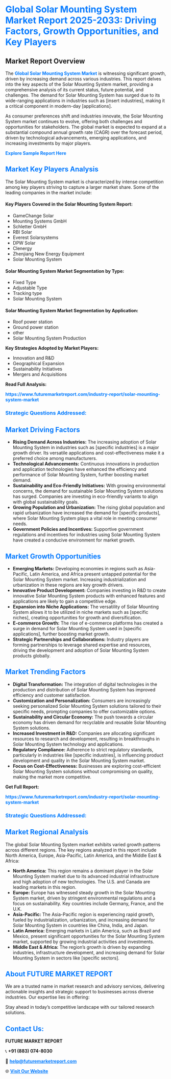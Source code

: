 <h1 style="color: #007BFF;">Global Solar Mounting System Market Report 2025-2033: Driving Factors, Growth Opportunities, and Key Players</h1>

<section id="overview">
<h2>Market Report Overview</h2>
<p>The <a href="https://www.futuremarketreport.com/industry-report/solar-mounting-system-market" style="color: #007BFF; text-decoration: none;"><strong>Global Solar Mounting System Market</strong></a> is witnessing significant growth, driven by increasing demand across various industries. This report delves into the key aspects of the Solar Mounting System market, providing a comprehensive analysis of its current status, future potential, and challenges. The demand for Solar Mounting System has surged due to its wide-ranging applications in industries such as [insert industries], making it a critical component in modern-day [applications].</p>
<p>As consumer preferences shift and industries innovate, the Solar Mounting System market continues to evolve, offering both challenges and opportunities for stakeholders. The global market is expected to expand at a substantial compound annual growth rate (CAGR) over the forecast period, driven by technological advancements, emerging applications, and increasing investments by major players.</p>
</section>

<section id="overview">
<p><a href="https://www.futuremarketreport.com/request-sample/reportId=110653" style="color: #007BFF; text-decoration: none;"><strong>Explore Sample Report Here</strong></a></p>
</section>

<section id="key-players">
<h2 style="color: #007BFF;">Market Key Players Analysis</h2>
<p>The Solar Mounting System market is characterized by intense competition among key players striving to capture a larger market share. Some of the leading companies in the market include:</p>
<h4>Key Players Covered in the Solar Mounting System Report:</h4>
<ul><li>GameChange Solar</li><li>Mounting Systems GmbH</li><li>Schletter GmbH</li><li>RBI Solar</li><li>Everest Solarsystems</li><li>DPW Solar</li><li>Clenergy</li><li>Zhenjiang New Energy Equipment</li><li>Solar Mounting System</li></ul>
<h4>Solar Mounting System Market Segmentation by Type:</h4>
<ul><li>Fixed Type</li><li>Adjustable Type</li><li>Tracking type</li><li>Solar Mounting System</li></ul>

<h4>Solar Mounting System Market Segmentation by Application:</h4>
<ul><li>Roof power station</li><li>Ground power station</li><li>other</li><li>Solar Mounting System Production</li></ul>
<p><strong>Key Strategies Adopted by Market Players:</strong></p>
<ul>
<li>Innovation and R&D</li>
<li>Geographical Expansion</li>
<li>Sustainability Initiatives</li>
<li>Mergers and Acquisitions</li>
</ul>
</section>

<section>
<p><strong>Read Full Analysis: </strong></p><a href="https://www.futuremarketreport.com/industry-report/solar-mounting-system-market" style="color: #007BFF; text-decoration: none;"><strong>https://www.futuremarketreport.com/industry-report/solar-mounting-system-market</strong></a>
<h3 style="color: #007BFF;">Strategic Questions Addressed:</h3>
</section>

<section id="driving-factors">
<h2 style="color: #007BFF;">Market Driving Factors</h2>
<ul>
<li><strong>Rising Demand Across Industries:</strong> The increasing adoption of Solar Mounting System in industries such as [specific industries] is a major growth driver. Its versatile applications and cost-effectiveness make it a preferred choice among manufacturers.</li>
<li><strong>Technological Advancements:</strong> Continuous innovations in production and application technologies have enhanced the efficiency and performance of Solar Mounting System, further boosting market demand.</li>
<li><strong>Sustainability and Eco-Friendly Initiatives:</strong> With growing environmental concerns, the demand for sustainable Solar Mounting System solutions has surged. Companies are investing in eco-friendly variants to align with global sustainability goals.</li>
<li><strong>Growing Population and Urbanization:</strong> The rising global population and rapid urbanization have increased the demand for [specific products], where Solar Mounting System plays a vital role in meeting consumer needs.</li>
<li><strong>Government Policies and Incentives:</strong> Supportive government regulations and incentives for industries using Solar Mounting System have created a conducive environment for market growth.</li>
</ul>
</section>

<section id="growth-opportunities">
<h2 style="color: #007BFF;">Market Growth Opportunities</h2>
<ul>
<li><strong>Emerging Markets:</strong> Developing economies in regions such as Asia-Pacific, Latin America, and Africa present untapped potential for the Solar Mounting System market. Increasing industrialization and urbanization in these regions are key growth drivers.</li>
<li><strong>Innovative Product Development:</strong> Companies investing in R&D to create innovative Solar Mounting System products with enhanced features and applications are likely to gain a competitive edge.</li>
<li><strong>Expansion into Niche Applications:</strong> The versatility of Solar Mounting System allows it to be utilized in niche markets such as [specific niches], creating opportunities for growth and diversification.</li>
<li><strong>E-commerce Growth:</strong> The rise of e-commerce platforms has created a surge in demand for Solar Mounting System used in [specific applications], further boosting market growth.</li>
<li><strong>Strategic Partnerships and Collaborations:</strong> Industry players are forming partnerships to leverage shared expertise and resources, driving the development and adoption of Solar Mounting System products globally.</li>
</ul>
</section>

<section id="trending-factors">
<h2 style="color: #007BFF;">Market Trending Factors</h2>
<ul>
<li><strong>Digital Transformation:</strong> The integration of digital technologies in the production and distribution of Solar Mounting System has improved efficiency and customer satisfaction.</li>
<li><strong>Customization and Personalization:</strong> Consumers are increasingly seeking personalized Solar Mounting System solutions tailored to their specific needs, prompting companies to offer customizable options.</li>
<li><strong>Sustainability and Circular Economy:</strong> The push towards a circular economy has driven demand for recyclable and reusable Solar Mounting System solutions.</li>
<li><strong>Increased Investment in R&D:</strong> Companies are allocating significant resources to research and development, resulting in breakthroughs in Solar Mounting System technology and applications.</li>
<li><strong>Regulatory Compliance:</strong> Adherence to strict regulatory standards, particularly in industries like [specific industries], is influencing product development and quality in the Solar Mounting System market.</li>
<li><strong>Focus on Cost-Effectiveness:</strong> Businesses are exploring cost-efficient Solar Mounting System solutions without compromising on quality, making the market more competitive.</li>
</ul>
</section>

<section>
<p><strong>Get Full Report: </strong></p><a href="https://www.futuremarketreport.com/industry-report/solar-mounting-system-market" style="color: #007BFF; text-decoration: none;"><strong>https://www.futuremarketreport.com/industry-report/solar-mounting-system-market</strong></a>
<h3 style="color: #007BFF;">Strategic Questions Addressed:</h3>
</section>


<section id="regional-analysis">
<h2 style="color: #007BFF;">Market Regional Analysis</h2>
<p>The global Solar Mounting System market exhibits varied growth patterns across different regions. The key regions analyzed in this report include North America, Europe, Asia-Pacific, Latin America, and the Middle East & Africa:</p>
<ul>
<li><strong>North America:</strong> This region remains a dominant player in the Solar Mounting System market due to its advanced industrial infrastructure and high adoption of new technologies. The U.S. and Canada are leading markets in this region.</li>
<li><strong>Europe:</strong> Europe has witnessed steady growth in the Solar Mounting System market, driven by stringent environmental regulations and a focus on sustainability. Key countries include Germany, France, and the U.K.</li>
<li><strong>Asia-Pacific:</strong> The Asia-Pacific region is experiencing rapid growth, fueled by industrialization, urbanization, and increasing demand for Solar Mounting System in countries like China, India, and Japan.</li>
<li><strong>Latin America:</strong> Emerging markets in Latin America, such as Brazil and Mexico, present significant opportunities for the Solar Mounting System market, supported by growing industrial activities and investments.</li>
<li><strong>Middle East & Africa:</strong> The region’s growth is driven by expanding industries, infrastructure development, and increasing demand for Solar Mounting System in sectors like [specific sectors].</li>
</ul>
</section>

<footer>
<h2 style="color: #007BFF;">About FUTURE MARKET REPORT</h2>
<p>We are a trusted name in market research and advisory services, delivering actionable insights and strategic support to businesses across diverse industries. Our expertise lies in offering:</p>

<p>Stay ahead in today’s competitive landscape with our tailored research solutions.</p>

<h2 style="color: #007BFF;">Contact Us:</h2>
<p><strong>FUTURE MARKET REPORT</strong></p>
<p>📞 <strong>+91 (883) 074-8030</strong></p>
<p>📧 <strong><a href="mailto:help@futuremarketreport.com" style="color: #007BFF;">help@futuremarketreport.com</a></strong></p>
<p>🌐 <strong><a href="https://www.futuremarketreport.com/" style="color: #007BFF;">Visit Our Website</a></strong></p>
</footer>